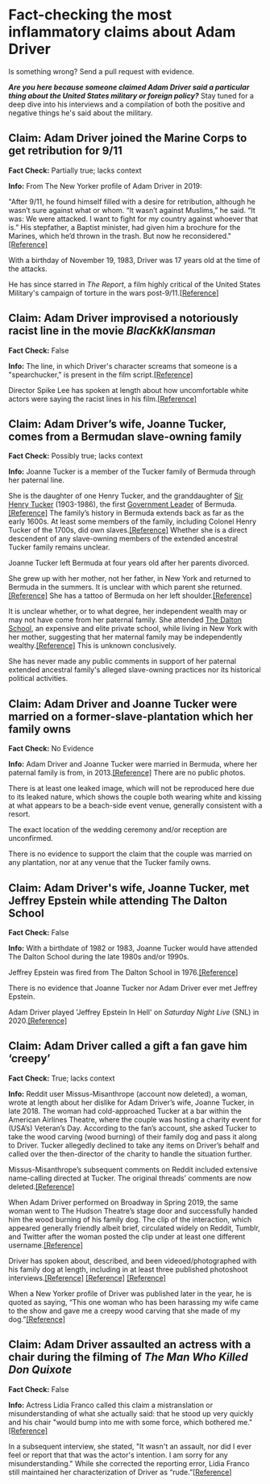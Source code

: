 # Fact-checking the most inflammatory claims about Adam Driver 

Is something wrong? Send a pull request with evidence. 

***Are you here because someone claimed Adam Driver said a particular thing about the United States military or foreign policy?*** Stay tuned for a deep dive into his interviews and a compilation of both the positive and negative things he's said about the military. 

## Claim: Adam Driver joined the Marine Corps to get retribution for 9/11

**Fact Check:** Partially true; lacks context 

**Info:** 
From The New Yorker profile of Adam Driver in 2019:

"After 9/11, he found himself filled with a desire for retribution, although he wasn’t sure against what or whom. “It wasn’t against Muslims,” he said. “It was: We were attacked. I want to fight for my country against whoever that is.” His stepfather, a Baptist minister, had given him a brochure for the Marines, which he’d thrown in the trash. But now he reconsidered."[[Reference]](https://www.newyorker.com/magazine/2019/10/28/adam-driver-the-original-man)

With a birthday of November 19, 1983, Driver was 17 years old at the time of the attacks. 

He has since starred in *The Report*, a film highly critical of the United States Military's campaign of torture in the wars post-9/11.[[Reference]](https://www.bbc.com/news/av/entertainment-arts-49826297)

## Claim: Adam Driver improvised a notoriously racist line in the movie *BlacKkKlansman*

**Fact Check:** False

**Info:**
The line, in which Driver's character screams that someone is a "spearchucker," is present in the film script.[[Reference]](https://thescriptlab.com/wp-content/uploads/scripts/BlackKKlansman.pdf)

Director Spike Lee has spoken at length about how uncomfortable white actors were saying the racist lines in his film.[[Reference]](https://www.nzherald.co.nz/entertainment/spike-lee-blackkklansmans-white-actors-had-problems-saying-the-n-word/MS3PPMECS72JBG7FFUNIE3VQYU/) 

## Claim: Adam Driver’s wife, Joanne Tucker, comes from a Bermudan slave-owning family

**Fact Check:** Possibly true; lacks context

**Info:** Joanne Tucker is a member of the Tucker family of Bermuda through her paternal line.

She is the daughter of one Henry Tucker, and the granddaughter of [Sir Henry Tucker](https://en.wikipedia.org/wiki/Henry_Tucker_(Bermudian_politician)) (1903-1986), the first [Government Leader](https://en.wikipedia.org/wiki/List_of_premiers_of_Bermuda) of Bermuda.[[Reference]](https://www.royalgazette.com/other/lifestyle/article/20190313/actress-tucker-talks-about-being-on-camera/) The family’s history in Bermuda extends back as far as the early 1600s. At least some members of the family, including Colonel Henry Tucker of the 1700s, did own slaves.[[Reference]](https://freepages.rootsweb.com/~ocarroll/genealogy/tuckerresources.html) Whether she is a direct descendent of any slave-owning members of the extended ancestral Tucker family remains unclear.

Joanne Tucker left Bermuda at four years old after her parents divorced. 

She grew up with her mother, not her father, in New York and returned to Bermuda in the summers. It is unclear with which parent she returned.[[Reference]](https://www.royalgazette.com/other/lifestyle/article/20190313/actress-tucker-talks-about-being-on-camera/) She has a tattoo of Bermuda on her left shoulder.[[Reference]](https://creeto.com/wp-content/uploads/Joanne-Tucker-back-tattoo-e1591948559806.jpg)

It is unclear whether, or to what degree, her independent wealth may or may not have come from her paternal family. She attended [The Dalton School](https://en.wikipedia.org/wiki/Dalton_School), an expensive and elite private school, while living in New York with her mother, suggesting that her maternal family may be independently wealthy.[[Reference]](https://www.royalgazette.com/other/lifestyle/article/20190313/actress-tucker-talks-about-being-on-camera/) This is unknown conclusively.

She has never made any public comments in support of her paternal extended ancestral family's alleged slave-owning practices nor its historical political activities.

## Claim: Adam Driver and Joanne Tucker were married on a former-slave-plantation which her family owns

**Fact Check:** No Evidence

**Info:** Adam Driver and Joanne Tucker were married in Bermuda, where her paternal family is from, in 2013.[[Reference]](https://www.harpersbazaar.com/celebrity/latest/a30833262/adam-driver-joanne-tucker-relationship-timeline/) There are no public photos. 

There is at least one leaked image, which will not be reproduced here due to its leaked nature, which shows the couple both wearing white and kissing at what appears to be a beach-side event venue, generally consistent with a resort. 

The exact location of the wedding ceremony and/or reception are unconfirmed. 

There is no evidence to support the claim that the couple was married on any plantation, nor at any venue that the Tucker family owns. 

## Claim: Adam Driver's wife, Joanne Tucker, met Jeffrey Epstein while attending The Dalton School

**Fact Check:** False

**Info:** With a birthdate of 1982 or 1983, Joanne Tucker would have attended The Dalton School during the late 1980s and/or 1990s. 

Jeffrey Epstein was fired from The Dalton School in 1976.[[Reference]](https://www.nytimes.com/2019/07/12/nyregion/jeffrey-epstein-dalton-teacher.html)

There is no evidence that Joanne Tucker nor Adam Driver ever met Jeffrey Epstein. 

Adam Driver played 'Jeffrey Epstein In Hell' on *Saturday Night Live* (SNL) in 2020.[[Reference]](https://variety.com/2020/tv/news/saturday-night-live-adam-driver-jeffrey-epstein-jon-lovitz-alan-dershowitz-hell-first-show-2020-watch-1203480476/)

## Claim: Adam Driver called a gift a fan gave him ‘creepy’

**Fact Check:** True; lacks context

**Info:** Reddit user Missus-Misanthrope (account now deleted), a woman, wrote at length about her dislike for Adam Driver’s wife, Joanne Tucker, in late 2018. The woman had cold-approached Tucker at a bar within the American Airlines Theatre, where the couple was hosting a charity event for (USA’s) Veteran’s Day. According to the fan’s account, she asked Tucker to take the wood carving (wood burning) of their family dog and pass it along to Driver. Tucker allegedly declined to take any items on Driver’s behalf and called over the then-director of the charity to handle the situation further.

Missus-Misanthrope’s subsequent comments on Reddit included extensive name-calling directed at Tucker. The original threads’ comments are now deleted.[[Reference]](https://www.reddit.com/r/HobbyDrama/comments/ji50tz/adam_driver_standom_adam_driver_makes_fun_of_a/?rdt=35038)

When Adam Driver performed on Broadway in Spring 2019, the same woman went to The Hudson Theatre’s stage door and successfully handed him the wood burning of his family dog. The clip of the interaction, which appeared generally friendly albeit brief, circulated widely on Reddit, Tumblr, and Twitter after the woman posted the clip under at least one different username.[[Reference]](https://i.imgur.com/1IFxkgL.mp4) 

Driver has spoken about, described, and been videoed/photographed with his family dog at length, including in at least three published photoshoot interviews.[[Reference]](https://www.youtube.com/watch?v=zvZZyolTF4g) [[Reference]](https://i.pinimg.com/originals/e3/7a/6a/e37a6a06bb5e1ce5083ea617247b3e13.jpg) [[Reference]](https://www.youtube.com/watch?t=1s&v=R9bhiFRlGZI)

When a New Yorker profile of Driver was published later in the year, he is quoted as saying, “This one woman who has been harassing my wife came to the show and gave me a creepy wood carving that she made of my dog.”[[Reference]](https://www.newyorker.com/magazine/2019/10/28/adam-driver-the-original-man)

## Claim: Adam Driver assaulted an actress with a chair during the filming of *The Man Who Killed Don Quixote*

**Fact Check:** False

**Info:** Actress Lidia Franco called this claim a mistranslation or misunderstanding of what she actually said: that he stood up very quickly and his chair "would bump into me with some force, which bothered me."[[Reference]](https://radiocomercial.pt/podcasts/era-o-que-faltava/t2/lidia-franco)

In a subsequent interview, she stated, "It wasn't an assault, nor did I ever feel or report that that was the actor's intention. I am sorry for any misunderstanding." While she corrected the reporting error, Lidia Franco still maintained her characterization of Driver as “rude.”[[Reference]](https://toofab.com/2021/02/05/adam-driver-costar-clarifies-he-did-not-attack-her-with-a-chair/)

